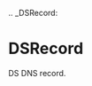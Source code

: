 [//]: # (THE CONTENT BELOW IS GENERATED. DO NOT EDIT.)
.. _DSRecord:

# DSRecord
[//]: # (ADD YOUR NOTES BELOW. THESE WILL BE PICKED EVERY TIME THE DOCS ARE REGENERATED. //end)
DS DNS record.